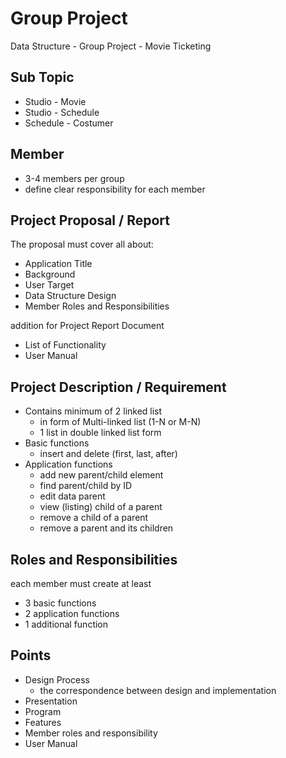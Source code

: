 # Group Project
Data Structure - Group Project - Movie Ticketing

## Sub Topic
* Studio - Movie
* Studio - Schedule
* Schedule - Costumer

## Member
* 3-4 members per group
* define clear responsibility for each member
 

## Project Proposal / Report
The proposal must cover all about:
* Application Title
* Background
* User Target
* Data Structure Design
* Member Roles and Responsibilities
 
addition for Project Report Document
* List of Functionality
* User Manual



## Project Description / Requirement
* Contains minimum of 2 linked list
  * in form of Multi-linked list (1-N or M-N)
  * 1 list in double linked list form
* Basic functions
  * insert and delete (first, last, after)
* Application functions
  * add new parent/child element
  * find parent/child by ID
  * edit data parent
  * view (listing) child of a parent
  * remove a child of a parent
  * remove a parent and its children
  

## Roles and Responsibilities
each member must create at least
* 3 basic functions
* 2 application functions
* 1 additional function


## Points
* Design Process
  * the correspondence between design and implementation
* Presentation
* Program
* Features
* Member roles and responsibility
* User Manual
